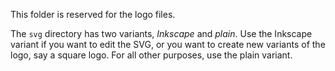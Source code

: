 This folder is reserved for the logo files.

The `svg` directory has two variants, *Inkscape* and *plain*. Use the Inkscape variant if you want to edit the SVG, or you want to create new variants of the logo, say a square logo. For all other purposes, use the plain variant.
